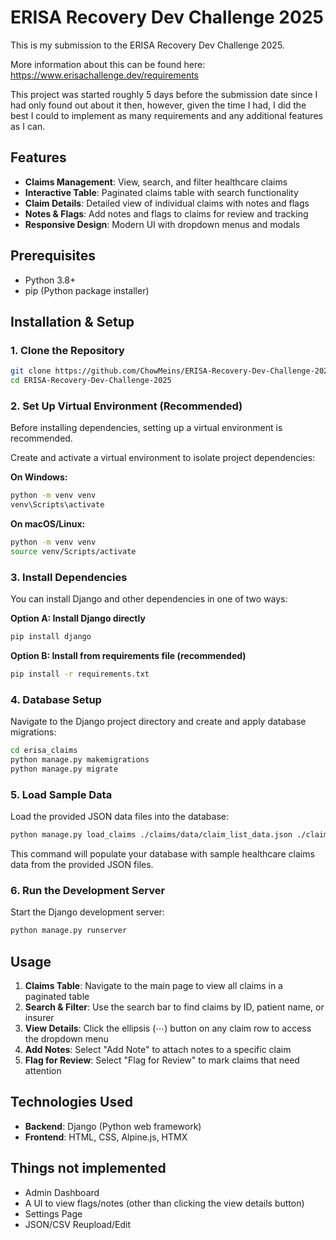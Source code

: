# ERISA Recovery Dev Challenge 2025

This is my submission to the ERISA Recovery Dev Challenge 2025.

More information about this can be found here: https://www.erisachallenge.dev/requirements

This project was started roughly 5 days before the submission date since I had only found out about it then, however,
given the time I had, I did the best I could to implement as many requirements and any additional features as I can.

## Features

- **Claims Management**: View, search, and filter healthcare claims
- **Interactive Table**: Paginated claims table with search functionality
- **Claim Details**: Detailed view of individual claims with notes and flags
- **Notes & Flags**: Add notes and flags to claims for review and tracking
- **Responsive Design**: Modern UI with dropdown menus and modals

## Prerequisites

- Python 3.8+ 
- pip (Python package installer)

## Installation & Setup

### 1. Clone the Repository
```bash
git clone https://github.com/ChowMeins/ERISA-Recovery-Dev-Challenge-2025.git
cd ERISA-Recovery-Dev-Challenge-2025
```

### 2. Set Up Virtual Environment (Recommended)

Before installing dependencies, setting up a virtual environment is recommended.

Create and activate a virtual environment to isolate project dependencies:

**On Windows:**
```bash
python -m venv venv
venv\Scripts\activate
```

**On macOS/Linux:**
```bash
python -m venv venv
source venv/Scripts/activate
```

### 3. Install Dependencies

You can install Django and other dependencies in one of two ways:

**Option A: Install Django directly**
```bash
pip install django
```

**Option B: Install from requirements file (recommended)**
```bash
pip install -r requirements.txt
```

### 4. Database Setup

Navigate to the Django project directory and create and apply database migrations:
```bash
cd erisa_claims
python manage.py makemigrations
python manage.py migrate
```

### 5. Load Sample Data

Load the provided JSON data files into the database:
```bash
python manage.py load_claims ./claims/data/claim_list_data.json ./claims/data/claim_detail_data.json
```

This command will populate your database with sample healthcare claims data from the provided JSON files.

### 6. Run the Development Server

Start the Django development server:
```bash
python manage.py runserver
```

## Usage

1. **Claims Table**: Navigate to the main page to view all claims in a paginated table
2. **Search & Filter**: Use the search bar to find claims by ID, patient name, or insurer
3. **View Details**: Click the ellipsis (⋯) button on any claim row to access the dropdown menu
4. **Add Notes**: Select "Add Note" to attach notes to a specific claim
5. **Flag for Review**: Select "Flag for Review" to mark claims that need attention

## Technologies Used

- **Backend**: Django (Python web framework)
- **Frontend**: HTML, CSS, Alpine.js, HTMX


## Things not implemented
- Admin Dashboard
- A UI to view flags/notes (other than clicking the view details button)
- Settings Page
- JSON/CSV Reupload/Edit
